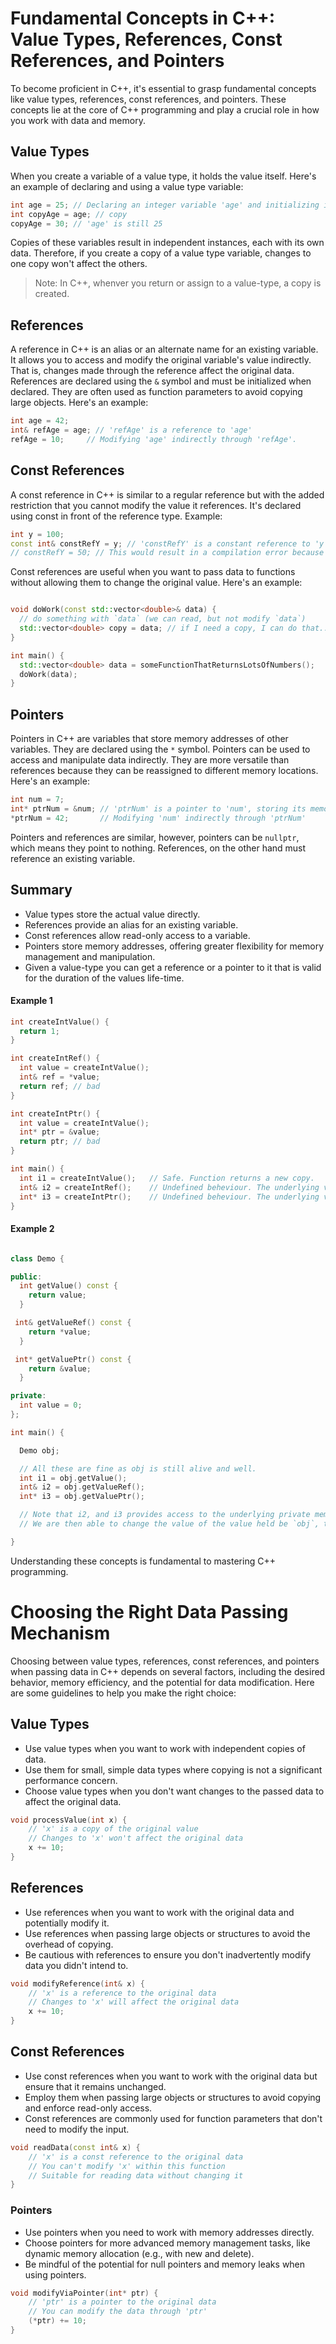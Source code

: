 
# Fundamental Concepts in C++: Value Types, References, Const References, and Pointers

To become proficient in C++, it's essential to grasp fundamental concepts like value types, references, const references, and pointers. 
These concepts lie at the core of C++ programming and play a crucial role in how you work with data and memory.

## Value Types
When you create a variable of a value type, it holds the value itself. Here's an example of declaring and using a value type variable:

```cpp
int age = 25; // Declaring an integer variable 'age' and initializing it with the value 25
int copyAge = age; // copy
copyAge = 30; // 'age' is still 25
```

Copies of these variables result in independent instances, each with its own data. 
Therefore, if you create a copy of a value type variable, changes to one copy won't affect the others.

> Note: In C++, whenver you return or assign to a value-type, a copy is created. 

## References
A reference in C++ is an alias or an alternate name for an existing variable. It allows you to access and modify the original variable's value indirectly. 
That is, changes made through the reference affect the original data.
References are declared using the `&` symbol and must be initialized when declared. 
They are often used as function parameters to avoid copying large objects. Here's an example:

```cpp
int age = 42;
int& refAge = age; // 'refAge' is a reference to 'age'
refAge = 10;     // Modifying 'age' indirectly through 'refAge'.
```

## Const References
A const reference in C++ is similar to a regular reference but with the added restriction that you cannot modify the value it references. 
It's declared using const in front of the reference type. Example: 

```cpp
int y = 100;
const int& constRefY = y; // 'constRefY' is a constant reference to 'y'
// constRefY = 50; // This would result in a compilation error because you can't modify 'y' through 'constRefY'
```

Const references are useful when you want to pass data to functions without allowing them to change the original value. Here's an example:

```cpp

void doWork(const std::vector<double>& data) {
  // do something with `data` (we can read, but not modify `data`)
  std::vector<double> copy = data; // if I need a copy, I can do that...
}

int main() {
  std::vector<double> data = someFunctionThatReturnsLotsOfNumbers();
  doWork(data);
}

```

## Pointers
Pointers in C++ are variables that store memory addresses of other variables. They are declared using the `*` symbol. 
Pointers can be used to access and manipulate data indirectly. 
They are more versatile than references because they can be reassigned to different memory locations. Here's an example:

```cpp
int num = 7;
int* ptrNum = &num; // 'ptrNum' is a pointer to 'num', storing its memory address
*ptrNum = 42;       // Modifying 'num' indirectly through 'ptrNum'
```

Pointers and references are similar, however, pointers can be `nullptr`, which means they point to nothing. 
References, on the other hand must reference an existing variable.

## Summary 

* Value types store the actual value directly.
* References provide an alias for an existing variable.
* Const references allow read-only access to a variable.
* Pointers store memory addresses, offering greater flexibility for memory management and manipulation.
* Given a value-type you can get a reference or a pointer to it that is valid for the duration of the values life-time.

#### Example 1
```cpp
int createIntValue() {
  return 1;
}

int createIntRef() {
  int value = createIntValue();
  int& ref = *value;
  return ref; // bad
}

int createIntPtr() {
  int value = createIntValue();
  int* ptr = &value;
  return ptr; // bad
}

int main() {
  int i1 = createIntValue();   // Safe. Function returns a new copy.
  int& i2 = createIntRef();    // Undefined beheviour. The underlying value no longer exist.
  int* i3 = createIntPtr();    // Undefined beheviour. The underlying value no longer exist.
}
```

#### Example 2
```cpp

class Demo {

public:
  int getValue() const {
    return value;
  }

 int& getValueRef() const {
    return *value;
  }

 int* getValuePtr() const {
    return &value;
  }

private:
  int value = 0;
};

int main() {

  Demo obj;

  // All these are fine as obj is still alive and well.
  int i1 = obj.getValue();
  int& i2 = obj.getValueRef();
  int* i3 = obj.getValuePtr();

  // Note that i2, and i3 provides access to the underlying private member.
  // We are then able to change the value of the value held be `obj`, thus breaking encapsulation!

}
```

Understanding these concepts is fundamental to mastering C++ programming.

# Choosing the Right Data Passing Mechanism

Choosing between value types, references, const references, and pointers when passing data in C++ depends on several factors, including the desired behavior, memory efficiency, and the potential for data modification. 
Here are some guidelines to help you make the right choice:

## Value Types

* Use value types when you want to work with independent copies of data.
* Use them for small, simple data types where copying is not a significant performance concern.
* Choose value types when you don't want changes to the passed data to affect the original data.

```cpp
void processValue(int x) {
    // 'x' is a copy of the original value
    // Changes to 'x' won't affect the original data
    x += 10;
}
```
## References

* Use references when you want to work with the original data and potentially modify it.
* Use references when passing large objects or structures to avoid the overhead of copying.
* Be cautious with references to ensure you don't inadvertently modify data you didn't intend to.

```cpp
void modifyReference(int& x) {
    // 'x' is a reference to the original data
    // Changes to 'x' will affect the original data
    x += 10;
}
```

## Const References

* Use const references when you want to work with the original data but ensure that it remains unchanged.
* Employ them when passing large objects or structures to avoid copying and enforce read-only access.
* Const references are commonly used for function parameters that don't need to modify the input.

```cpp
void readData(const int& x) {
    // 'x' is a const reference to the original data
    // You can't modify 'x' within this function
    // Suitable for reading data without changing it
}
```

### Pointers

* Use pointers when you need to work with memory addresses directly.
* Choose pointers for more advanced memory management tasks, like dynamic memory allocation (e.g., with new and delete).
* Be mindful of the potential for null pointers and memory leaks when using pointers.

```cpp
void modifyViaPointer(int* ptr) {
    // 'ptr' is a pointer to the original data
    // You can modify the data through 'ptr'
    (*ptr) += 10;
}
```
  

